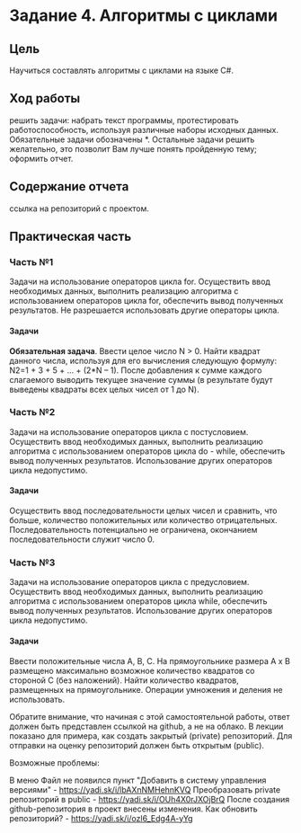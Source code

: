 # Задание 4. Алгоритмы с циклами

## Цель

Научиться составлять алгоритмы с циклами на языке C#.

## Ход работы

решить задачи: набрать текст программы, протестировать работоспособность, используя различные наборы исходных данных. Обязательные задачи обозначены *. Остальные задачи решить желательно, это позволит Вам лучше понять пройденную тему;
оформить отчет.

## Содержание отчета

ссылка на репозиторий с проектом.

## Практическая часть

### Часть №1

Задачи на использование операторов цикла for. Осуществить ввод необходимых данных, выполнить реализацию алгоритма с использованием операторов цикла for, обеспечить вывод полученных результатов. Не разрешается использовать другие операторы цикла.

#### Задачи

**Обязательная задача**. Ввести целое число N > 0. Найти квадрат данного числа, используя для его вычисления следующую формулу: N2=1 + 3 + 5 + ... + (2*N – 1). После добавления к сумме каждого слагаемого выводить текущее значение суммы (в результате будут выведены квадраты всех целых чисел от 1 до N).

### Часть №2

Задачи на использование операторов цикла с постусловием. Осуществить ввод необходимых данных, выполнить реализацию алгоритма с использованием операторов цикла do - while, обеспечить вывод полученных результатов. Использование других операторов цикла недопустимо.

#### Задачи

Осуществить ввод последовательности целых чисел и сравнить, что больше, количество положительных или количество отрицательных. Последовательность потенциально не ограничена, окончанием последовательности служит число 0.

### Часть №3

Задачи на использование операторов цикла с предусловием. Осуществить ввод необходимых данных, выполнить реализацию алгоритма с использованием операторов цикла while, обеспечить вывод полученных результатов. Использование других операторов цикла недопустимо.

#### Задачи

Ввести положительные числа A, B, C. На прямоугольнике размера A x B размещено максимально возможное количество квадратов со стороной C (без наложений). Найти количество квадратов, размещенных на прямоугольнике. Операции умножения и деления не использовать.

Обратите внимание, что начиная с этой самостоятельной работы, ответ должен быть представлен ссылкой на github, а не на облако.
В лекции показано для примера, как создать закрытый (private) репозиторий. Для отправки на оценку репозиторий должен быть открытым (public).

Возможные проблемы:

В меню Файл не появился  пункт  "Добавить в систему управления версиями" - https://yadi.sk/i/lbAXnNMHehnKVQ
Преобразовать private репозиторий в public - https://yadi.sk/i/OUh4X0rJXOjBrQ
После создания github-репозитория в проект внесены изменения. Как обновить репозиторий? - https://yadi.sk/i/ozl6_Edg4A-yYg
